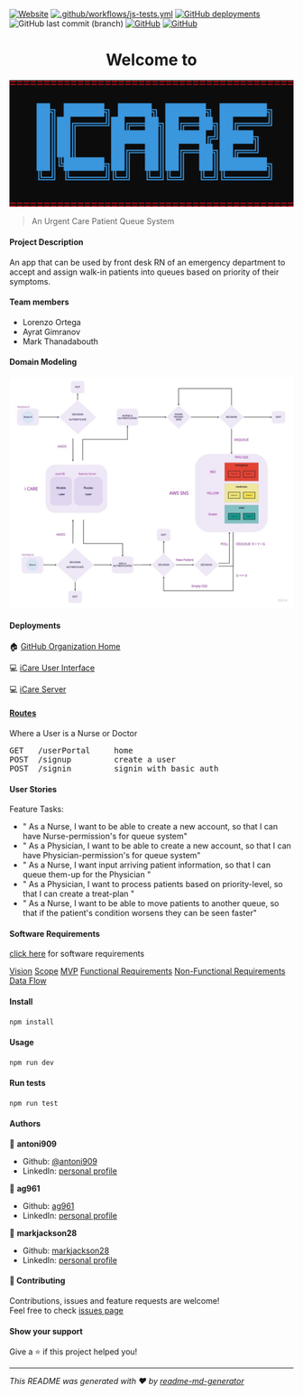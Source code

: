 [![Website](https://img.shields.io/website?down_color=yellow&down_message=offline&label=iCare&logoColor=black&up_color=green&up_message=online&url=https%3A%2F%2Fii-care.herokuapp.com%2FuserPortal)](https://ii-care.herokuapp.com/userPortal) [![.github/workflows/js-tests.yml](https://github.com/doc-devs/iCare-V2/actions/workflows/js-tests.yml/badge.svg)](https://github.com/doc-devs/iCare-V2/actions/workflows/js-tests.yml) [![GitHub deployments](https://img.shields.io/github/deployments/doc-devs/iCare/ii-care?label=deployed&logo=heroku)](https://ii-care.herokuapp.com/userPortal) ![GitHub last commit (branch)](https://img.shields.io/github/last-commit/doc-devs/iCare/dev) [![GitHub](https://img.shields.io/github/license/doc-devs/iCare)](https://github.com/doc-devs/iCare/blob/22c1cac3b593d652020aa564590cc729ebd28426/LICENSE) [![GitHub](https://img.shields.io/badge/documentation-yes-blue)](https://github.com/doc-devs/iCare)

<h1 align="center"> Welcome to</h1>

![logo](./images/logo.png)
> An Urgent Care Patient Queue System

#### Project Description

An app that can be used by front desk RN of an emergency department to accept and assign walk-in patients into queues based on priority of their symptoms.

#### Team members

- Lorenzo Ortega
- Ayrat Gimranov
- Mark Thanadabouth

#### Domain Modeling

![uml](/images/iCare.jpg)

#### Deployments

🏠 [GitHub Organization Home](https://github.com/doc-devs)

💻 [iCare User Interface](https://github.com/doc-devs/TerminalUI)

💻 [iCare Server](https://github.com/doc-devs/iCare)

#### [Routes](src/auth/authRoute.js)

Where a User is a Nurse or Doctor

<pre>
GET   /userPortal     home
POST  /signup         create a user
POST  /signin         signin with basic auth
</pre>

#### User Stories

Feature Tasks:

- " As a Nurse, I want to be able to create a new account, so that I can have Nurse-permission's for queue system"
- " As a Physician, I want to be able to create a new account, so that I can have Physician-permission's for queue system"
- " As a Nurse, I want input arriving patient information, so that I can queue them-up for the Physician "
- " As a Physician, I want to process patients based on priority-level, so that I can create a treat-plan "
- " As a Nurse, I want to be able to move patients to another queue, so that if the patient's condition worsens they can be seen faster"

#### Software Requirements

[click here](./requirements.md) for software requirements

[Vision](./requirements.md##Vision)
[Scope](./requirements.md##Scope(In/Out))
[MVP](./requirements.md##MinimumViableProduct)
[Functional Requirements](./requirements.md##FunctionalRequirements)
[Non-Functional Requirements](./requirements.md##Non-FunctionalRequirements)
[Data Flow](./requirements.md##DataFlow)

#### Install

```sh
npm install
```

#### Usage

```sh
npm run dev
```

#### Run tests

```sh
npm run test
```

#### Authors

👤 **antoni909**

* Github: [@antoni909](https://github.com/antoni909)
* LinkedIn: [personal profile](https://linkedin.com/in/https:\/\/www.linkedin.com\/in\/lorenzo-ortega-antoni\/)

👤 **ag961**

* Github: [ag961](#blank)
* LinkedIn: [personal profile](https://www.linkedin.com/in/ayrat-gimranov/)

👤 **markjackson28**

* Github: [markjackson28]()
* LinkedIn: [personal profile](https://www.linkedin.com/in/markjackson28/)

#### 🤝 Contributing

Contributions, issues and feature requests are welcome!
<br />Feel free to check [issues page](https://github.com/doc-devs/iCare/issues)

#### Show your support

Give a ⭐️ if this project helped you!

***
_This README was generated with ❤️ by [readme-md-generator](https://github.com/kefranabg/readme-md-generator)_
